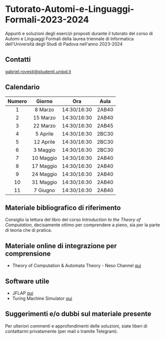 # Tutorato-Automi-e-Linguaggi-Formali-2023-2024
Appunti e soluzioni degli esercizi proposti durante il tutorato del corso di Automi e Linguaggi Formali della laurea triennale di Informatica dell'Università degli Studi di Padova nell'anno 2023-2024

## Contatti

gabriel.rovesti@studenti.unipd.it

## Calendario

| **Numero** | **Giorno**   |  **Ora**    | **Aula** |
|:----------:|:------------:|:-----------:|:--------:|
|      1     |  8 Marzo     | 14:30/16:30 |   2AB40  |
|      2     |  15 Marzo    | 14:30/16:30 |   2AB40  |
|      3     |  22 Marzo    | 14:30/16:30 |   2AB45  |
|      4     |  5 Aprile    | 14:30/16:30 |   2BC30  |
|      5     |  12 Aprile   | 14:30/16:30 |   2BC30  |
|      6     |  3 Maggio    | 14:30/16:30 |   2BC30  |
|      7     |  10 Maggio   | 14:30/16:30 |   2AB40  |
|      8     |  17 Maggio   | 14:30/16:30 |   2AB40  |
|      9     |  24 Maggio   | 14:30/16:30 |   2AB40  |
|      10    |  31 Maggio   | 14:30/16:30 |   2AB40  |
|      11    |  7 Giugno    | 14:30/16:30 |   2AB40  |

## Materiale bibliografico di riferimento

Consiglio la lettura del libro del corso _Introduction to the Theory of Computation_, decisamente ottimo per comprendere a pieno,
sia per la parte di teoria che di pratica. 

## Materiale online di integrazione per comprensione

- Theory of Computation & Automata Theory - Neso Channel [qui](https://www.youtube.com/playlist?list=PLBlnK6fEyqRgp46KUv4ZY69yXmpwKOIev)

## Software utile

- JFLAP [qui](http://www.jflap.org/)
- Turing Machine Simulator [qui](http://morphett.info/turing/turing.html)

## Suggerimenti e/o dubbi sul materiale presente

Per ulteriori commenti e approfondimenti delle soluzioni, siate liberi di contattarmi privatamente (per mail o tramite Telegram).
